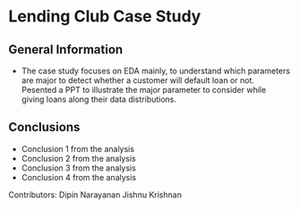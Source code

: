 # Lending Club Case Study

## General Information
- The case study focuses on EDA mainly, to understand which parameters are major to detect whether a customer will default loan or not. Pesented a PPT to illustrate the major parameter to consider while giving loans along their data distributions.


## Conclusions
- Conclusion 1 from the analysis
- Conclusion 2 from the analysis
- Conclusion 3 from the analysis
- Conclusion 4 from the analysis



Contributors:
Dipin Narayanan
Jishnu Krishnan

